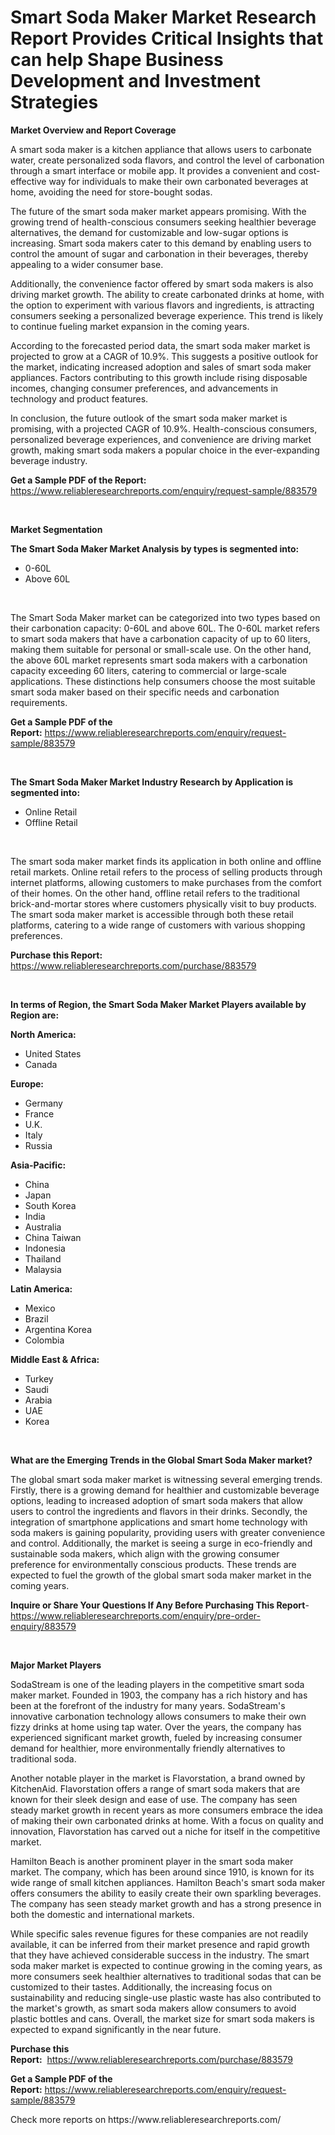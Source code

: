 <p><h1>Smart Soda Maker Market Research Report Provides Critical Insights that can help Shape Business Development and Investment Strategies</h1></p><p><strong>Market Overview and Report Coverage</strong></p>
<p><p>A smart soda maker is a kitchen appliance that allows users to carbonate water, create personalized soda flavors, and control the level of carbonation through a smart interface or mobile app. It provides a convenient and cost-effective way for individuals to make their own carbonated beverages at home, avoiding the need for store-bought sodas.</p><p>The future of the smart soda maker market appears promising. With the growing trend of health-conscious consumers seeking healthier beverage alternatives, the demand for customizable and low-sugar options is increasing. Smart soda makers cater to this demand by enabling users to control the amount of sugar and carbonation in their beverages, thereby appealing to a wider consumer base.</p><p>Additionally, the convenience factor offered by smart soda makers is also driving market growth. The ability to create carbonated drinks at home, with the option to experiment with various flavors and ingredients, is attracting consumers seeking a personalized beverage experience. This trend is likely to continue fueling market expansion in the coming years.</p><p>According to the forecasted period data, the smart soda maker market is projected to grow at a CAGR of 10.9%. This suggests a positive outlook for the market, indicating increased adoption and sales of smart soda maker appliances. Factors contributing to this growth include rising disposable incomes, changing consumer preferences, and advancements in technology and product features.</p><p>In conclusion, the future outlook of the smart soda maker market is promising, with a projected CAGR of 10.9%. Health-conscious consumers, personalized beverage experiences, and convenience are driving market growth, making smart soda makers a popular choice in the ever-expanding beverage industry.</p></p>
<p><strong>Get a Sample PDF of the Report:</strong> <a href="https://www.reliableresearchreports.com/enquiry/request-sample/883579">https://www.reliableresearchreports.com/enquiry/request-sample/883579</a></p>
<p>&nbsp;</p>
<p><strong>Market Segmentation</strong></p>
<p><strong>The Smart Soda Maker Market Analysis by types is segmented into:</strong></p>
<p><ul><li>0-60L</li><li>Above 60L</li></ul></p>
<p>&nbsp;</p>
<p><p>The Smart Soda Maker market can be categorized into two types based on their carbonation capacity: 0-60L and above 60L. The 0-60L market refers to smart soda makers that have a carbonation capacity of up to 60 liters, making them suitable for personal or small-scale use. On the other hand, the above 60L market represents smart soda makers with a carbonation capacity exceeding 60 liters, catering to commercial or large-scale applications. These distinctions help consumers choose the most suitable smart soda maker based on their specific needs and carbonation requirements.</p></p>
<p><strong>Get a Sample PDF of the Report:</strong>&nbsp;<a href="https://www.reliableresearchreports.com/enquiry/request-sample/883579">https://www.reliableresearchreports.com/enquiry/request-sample/883579</a></p>
<p>&nbsp;</p>
<p><strong>The Smart Soda Maker Market Industry Research by Application is segmented into:</strong></p>
<p><ul><li>Online Retail</li><li>Offline Retail</li></ul></p>
<p>&nbsp;</p>
<p><p>The smart soda maker market finds its application in both online and offline retail markets. Online retail refers to the process of selling products through internet platforms, allowing customers to make purchases from the comfort of their homes. On the other hand, offline retail refers to the traditional brick-and-mortar stores where customers physically visit to buy products. The smart soda maker market is accessible through both these retail platforms, catering to a wide range of customers with various shopping preferences.</p></p>
<p><strong>Purchase this Report:</strong>&nbsp; <a href="https://www.reliableresearchreports.com/purchase/883579">https://www.reliableresearchreports.com/purchase/883579</a></p>
<p>&nbsp;</p>
<p><strong>In terms of Region, the Smart Soda Maker Market Players available by Region are:</strong></p>
<p>
    <p> <strong> North America: </strong>
        <ul>
            <li>United States</li>
            <li>Canada</li>
        </ul>
        </p> 
    <p> <strong> Europe: </strong>
        <ul>
            <li>Germany</li>
            <li>France</li>
            <li>U.K.</li>
            <li>Italy</li>
            <li>Russia</li>
        </ul>
        </p> 
    <p> <strong> Asia-Pacific: </strong>
        <ul>
            <li>China</li>
            <li>Japan</li>
            <li>South Korea</li>
            <li>India</li>
            <li>Australia</li>
            <li>China Taiwan</li>
            <li>Indonesia</li>
            <li>Thailand</li>
            <li>Malaysia</li>
        </ul>
        </p> 
    <p> <strong> Latin America: </strong>
        <ul>
            <li>Mexico</li>
            <li>Brazil</li>
            <li>Argentina Korea</li>
            <li>Colombia</li>
        </ul>
        </p> 
    <p> <strong> Middle East & Africa: </strong>
        <ul>
            <li>Turkey</li>
            <li>Saudi</li>
            <li>Arabia</li>
            <li>UAE</li>
            <li>Korea</li>
        </ul>
    </p>
    </p>
<p>&nbsp;</p>
<p><strong>What are the Emerging Trends in the Global Smart Soda Maker market?</strong></p>
<p><p>The global smart soda maker market is witnessing several emerging trends. Firstly, there is a growing demand for healthier and customizable beverage options, leading to increased adoption of smart soda makers that allow users to control the ingredients and flavors in their drinks. Secondly, the integration of smartphone applications and smart home technology with soda makers is gaining popularity, providing users with greater convenience and control. Additionally, the market is seeing a surge in eco-friendly and sustainable soda makers, which align with the growing consumer preference for environmentally conscious products. These trends are expected to fuel the growth of the global smart soda maker market in the coming years.</p></p>
<p><strong>Inquire or Share Your Questions If Any Before Purchasing This Report</strong>- <a href="https://www.reliableresearchreports.com/enquiry/pre-order-enquiry/883579">https://www.reliableresearchreports.com/enquiry/pre-order-enquiry/883579</a></p>
<p>&nbsp;</p>
<p><strong>Major Market Players</strong></p>
<p><p>SodaStream is one of the leading players in the competitive smart soda maker market. Founded in 1903, the company has a rich history and has been at the forefront of the industry for many years. SodaStream's innovative carbonation technology allows consumers to make their own fizzy drinks at home using tap water. Over the years, the company has experienced significant market growth, fueled by increasing consumer demand for healthier, more environmentally friendly alternatives to traditional soda.</p><p>Another notable player in the market is Flavorstation, a brand owned by KitchenAid. Flavorstation offers a range of smart soda makers that are known for their sleek design and ease of use. The company has seen steady market growth in recent years as more consumers embrace the idea of making their own carbonated drinks at home. With a focus on quality and innovation, Flavorstation has carved out a niche for itself in the competitive market.</p><p>Hamilton Beach is another prominent player in the smart soda maker market. The company, which has been around since 1910, is known for its wide range of small kitchen appliances. Hamilton Beach's smart soda maker offers consumers the ability to easily create their own sparkling beverages. The company has seen steady market growth and has a strong presence in both the domestic and international markets.</p><p>While specific sales revenue figures for these companies are not readily available, it can be inferred from their market presence and rapid growth that they have achieved considerable success in the industry. The smart soda maker market is expected to continue growing in the coming years, as more consumers seek healthier alternatives to traditional sodas that can be customized to their tastes. Additionally, the increasing focus on sustainability and reducing single-use plastic waste has also contributed to the market's growth, as smart soda makers allow consumers to avoid plastic bottles and cans. Overall, the market size for smart soda makers is expected to expand significantly in the near future.</p></p>
<p><strong>Purchase this Report:</strong>&nbsp;&nbsp;<a href="https://www.reliableresearchreports.com/purchase/883579">https://www.reliableresearchreports.com/purchase/883579</a></p>
<p></p>
<p><strong>Get a Sample PDF of the Report:</strong>&nbsp;<a href="https://www.reliableresearchreports.com/enquiry/request-sample/883579">https://www.reliableresearchreports.com/enquiry/request-sample/883579</a></p>
<p>Check more reports on https://www.reliableresearchreports.com/</p>